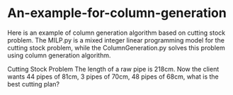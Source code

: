 # An-example-for-column-generation

Here is an example of column generation algorithm based on cutting stock problem. The MILP.py is a mixed integer linear programming model for the cutting stock problem, while the ColumnGeneration.py solves this problem using column generation algorithm.

Cutting Stock Problem
The length of a raw pipe is 218cm. Now the client wants 44 pipes of 81cm, 3 pipes of 70cm, 48 pipes of 68cm, what is the best cutting plan?

